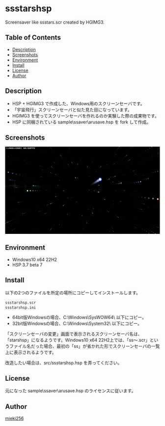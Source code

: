 ssstarshsp
==========

Screensaver like ssstars.scr created by HGIMG3.

Table of Contents
-----------------

* [Description](#description)
* [Screenshots](#screenshots)
* [Environment](#environment)
* [Install](#install)
* [License](#license)
* [Author](#author)


Description
-----------

*  HSP + HGIMG3 で作成した、Windows用のスクリーンセーバです。
*  「宇宙飛行」スクリーンセーバと似た見た目になっています。
*  HGIMG3 を使ってスクリーンセーバを作れるのか実験した際の成果物です。
*  HSP に同梱されている sample\ssaver\arusave.hsp を fork して作成。

Screenshots
-----------

![Screenshots](./screenshots/ssstarshsp_ss01.png)

Environment
-----------

* Windows10 x64 22H2
* HSP 3.7 beta 7

Install
-------

以下の2つのファイルを所定の場所にコピーしてインストールします。

```
ssstarshsp.scr
ssstarshsp.ini
```

* 64bit版Windowsの場合、C:\Windows\SysWOW64\ 以下にコピー。
* 32bit版Windowsの場合、C:\Windows\System32\ 以下にコピー。

「スクリーンセーバの変更」画面で表示されるスクリーンセーバ名は、「starshsp」になるようです。Windows10 x64 22H2上では、「ss～.scr」というファイル名だった場合、最初の「ss」が省かれた形でスクリーンセーバの一覧上に表示されるようです。

改造したい場合は、src/ssstarshsp.hsp を弄ってください。

License
-------

元になった sample\ssaver\arusave.hsp のライセンスに従います。

Author
------

[mieki256](https://github.com/mieki256)


